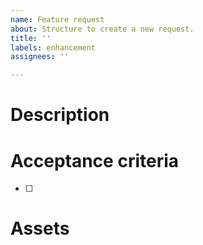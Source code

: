 ```yaml
---
name: Feature request
about: Structure to create a new request.
title: ''
labels: enhancement
assignees: ''

---
```


# Description
<!-- Provide a clear description about your request using the structure Who ? What ? Why ? -->

# Acceptance criteria
<!-- Provide acceptance criteria that has to BE done to validate the story -->
- [ ]

# Assets
<!-- Provide any resources that would help us. Ex. screenshots, gifs, aso... -->
